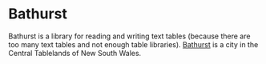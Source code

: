 # Bathurst

Bathurst is a library for reading and writing text tables (because there are too many text tables and not enough table libraries). [Bathurst](https://en.wikipedia.org/wiki/Bathurst,_New_South_Wales) is a city in the Central Tablelands of New South Wales.
